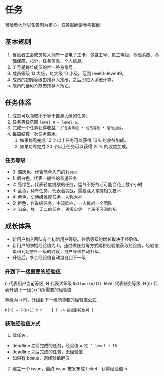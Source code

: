 # 任务

冒险者大厅以任务制为核心，任务报酬请参考[报酬](bounty.md)

## 基本规则

1. 冒险者工会成员每人拥有一张电子工卡，包含工号、员工等级、基础系数、基础保障、扣分、任务信息、个人信息。
2. 工号是每位成员的唯一终身编号。
3. 成员等级 10 大级，每大级 10 小级。范围 level0~level99。
4. 成员的初始等级由推荐人定级，之后即进入系统计算。
5. 成员的基础系数由推荐人指定。

## 任务体系

1. 成员可以领取小于等于自身大级的任务。
2. 任务等级范围 `level 0 ~ level 6`。
3. 完成一个任务获得收益：`2^任务等级 * 成员等级 * 活动加成`。
4. 每周结算一次任务薪水。
   1. 如果每周完成 10 个以上任务可以获得 10% 的收益加成。
   2. 如果每周完成 20 个以上任务可以获得 20% 的收益加成。

### 任务等级

- 0: 深灰色，代表简单入门的 Issue
- 1: 烟白色，代表一般性的普通任务
- 2: 亮绿色，代表轻度挑战的任务，运气不好的话可能会花上数个小时
- 3: 蓝色，稀有任务，代表着挑战，需要深入掌握相关技术
- 4: 紫色，史诗级难度任务，人称大神
- 5: 橙色，传说级任务，中流砥柱，一人挑战一个团队
- 6: 暗金，独一无二的任务，通常它是一个深不可测的坑

## 成长体系

- 新用户加入团队有个初始用户等级。往后等级的增长取决于经验值。
- 新用户的初始经验值为 0，通过做任务等方式累积经验值获取经验值，经验值累积到足够升一级的时候，用户等级自动升级。
- 升级后，多余经验值自动溢出到下一级

### 升到下一级需要的经验值

n 代表用户当前等级, N 代表大等级 `N=floor(n/10)`, level 代表任务等级, H(n) 代表升到下一级(n+1)所需要的经验值

等级为 n 时，升级到下一级所需要的经验值公式

```
H(n) = F(N+1) x n    [ F -> 斐波那契数列 ]
```

### 获取经验值方式

1. 做任务：

- deadline 之前完成的任务，经验值 = `2 ^ level + 10`
- deadline 之后完成的任务，无经验值
- 如果有 bonus，则经验值翻倍

2. 建立一个 issue，最终 issue 被发布成 ticket，获得经验值 5
